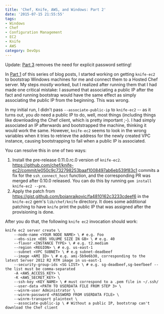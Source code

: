 ```yaml
---
title: 'Chef, Knife, AWS, and Windows: Part 2'
date: '2015-07-15 21:55:55'
tags:
- Windows
- Chef
- Configuration Management
- EC2
- Knife
- AWS
category: DevOps
---
```


Update: [Part 3][1] removes the need for explicit password setting!

In [Part 1][0] of this series of blog posts, I started working on getting
`knife-ec2` to bootstrap Windows machines for me and connect them to a Hosted
Chef server. My steps _mostly_ worked, but I realized after running them that I
had made one critical mistake: I assumed that associating a public IP after the
fact and running bootstrap would have the same effect as simply associating the
public IP from the beginning. This was wrong.

In my initial run, I didn't pass `--associate-public-ip` to `knife-ec2` -- as it
turns out, you *do* need a public IP to do, well, most things (including things
like downloading the Chef client, which is pretty important ;-). I had simply
associated an IP afterwards and bootstrapped the machine, thinking it would work
the same. However, `knife-ec2` seems to look in the wrong variables when it
tries to retrieve the address for the newly created VPC instance, causing
bootstrapping to fail when a public IP is associated.

You can resolve this in one of two ways:

1. Install the pre-release 0.11.0.rc.0 version of `knife-ec2`.
   https://github.com/chef/knife-ec2/commit/e050c9c732798253baaf1008497ab6eb539f83c1
   commits a fix for the `ssh_connect_host` function, and the corresponding PR
   was merged after 0.10.0 released. You can do this by running `gem install
   knife-ec2 --pre`.
2. Apply the patch from
   https://gist.github.com/bojanrajkovic/fa4810162c3233cdeef6 in the `knife-ec2`
   gem's `lib/chef/knife` directory. It does some additional patching to have
   `knife` print the public IP that was assigned after the provisioning is done.

After you do that, the following `knife ec2` invocation should work:

```shell
knife ec2 server create \
    --node-name <YOUR NODE NAME> \ # e.g. Foo
    --ebs-size <EBS VOLUME SIZE IN GB> \ # e.g. 40
    --flavor <INSTANCE TYPE> \ # e.g. t2.medium
    --region <REGION> \ # e.g. us-east-1
    --subnet <VPC SUBNET> \ # e.g subnet-deadbeef
    --image <AMI ID> \ # e.g. ami-5b9e6b30, corresponding to the latest Server 2012 R2 RTM image in us-east-1
    --security-group-ids <SG LIST> \ # e.g. sg-deadbeef,sg-beefbeef -- the list must be comma-separated
    -A <AWS_ACCESS_KEY> \
    -K <AWS_SECRET_KEY> \
    --ssh-key <KEY NAME> \ # must correspond to a .pem file in ~/.ssh/
    --user-data <PATH TO USERDATA FILE FROM STEP 3> \
    --winrm-user Administrator \
    --winrm-password <PASSWORD FROM USERDATA FILE> \
    --winrm-transport plaintext \
    --associate-public-ip \ # Without a public IP, bootstrap can't download the Chef client
```

[0]: http://blog.coderinserepeat.com/2015/07/15/chef-knife-ec2-and-knife-windows/
[1]: http://blog.coderinserepeat.com/2015/07/16/chef-knife-aws-and-windows-part-3/
